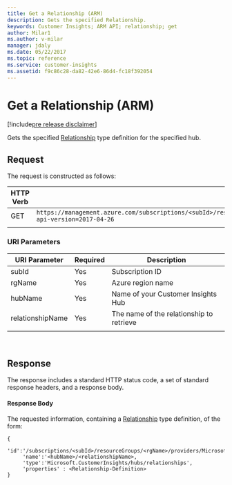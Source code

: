 ```yaml
---
title: Get a Relationship (ARM)
description: Gets the specified Relationship.
keywords: Customer Insights; ARM API; relationship; get
author: Milar1
ms.author: v-milar
manager: jdaly
ms.date: 05/22/2017
ms.topic: reference
ms.service: customer-insights 
ms.assetid: f9c86c28-da82-42e6-86d4-fc18f392054
---
```


Get a Relationship (ARM)
=========================

[!include[pre release disclaimer](../../../includes/cc-beta-prerelease-disclaimer.md)]

Gets the specified [Relationship](../types/relationship.md) type definition for the specified hub.

## Request 
The request is constructed as follows:

|**HTTP Verb**|**Request URI**|
|-------------|---------------|
|GET|`https://management.azure.com/subscriptions/<subId>/resourceGroups/<rgName>/providers/Microsoft.CustomerInsights/hubs/<hubName>/relationships/<relationshipName>?api-version=2017-04-26`|
| | |

### URI Parameters

|**URI Parameter**|**Required**|**Description**|
| --------------- | ---------- | ------------- |
|subId|Yes|Subscription ID|
|rgName|Yes|Azure region name|
|hubName|Yes|Name of your Customer Insights Hub|
|relationshipName|Yes|The name of the relationship to retrieve|  
| | | |

<br>

## Response  
 The response includes a standard HTTP status code, a set of standard response headers, and a response body.

#### Response Body  

The requested information, containing a [Relationship](../types/relationship.md) type definition, of the form: 

```{json}
{
     'id':'/subscriptions/<subId>/resourceGroups/<rgName>/providers/Microsoft.CustomerInsights/hubs/<hubName>/relationships/<relationshipName>'
     'name':'<hubName>/<relationshipName>,
     'type':'Microsoft.CustomerInsights/hubs/relationships',
     'properties' : <Relationship-Definition>
}
```
